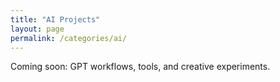 ```yaml
---
title: "AI Projects"
layout: page
permalink: /categories/ai/
---
```

Coming soon: GPT workflows, tools, and creative experiments.
